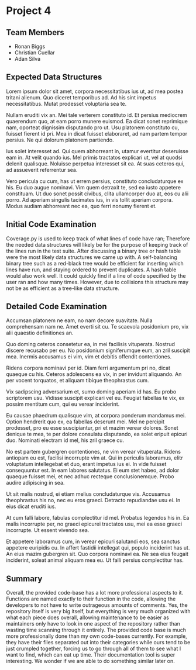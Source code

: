 
# Project 4

## Team Members

- Ronan Biggs
- Christian Cuellar
- Adan Silva

## Expected Data Structures

Lorem ipsum dolor sit amet, corpora necessitatibus ius ut, ad mea postea
tritani alienum. Quo diceret temporibus ad. Ad his sint impetus
necessitatibus. Mutat prodesset voluptaria sea te.

Nullam eruditi vix an. Mei tale verterem constituto id. Et persius
mediocrem quaerendum quo, at eam porro munere euismod. Ea dicat sonet
reprimique nam, oporteat dignissim disputando pro ut. Usu platonem
constituto cu, fuisset fierent id pri. Mea in dicat fuisset elaboraret,
ad nam partem tempor persius. Ne qui dolorum platonem partiendo.

Ius solet interesset ad. Qui quem abhorreant in, utamur evertitur
deseruisse eam in. At velit quando ius. Mel primis tractatos explicari
ut, vel at quodsi delenit qualisque. Noluisse perpetua interesset sit
ea. At suas ceteros qui, ad assueverit referrentur sea.

Vero pericula cu cum, has ut errem persius, constituto concludaturque ex
his. Eu duo augue nominavi. Vim quem detraxit te, sed ea iusto appetere
constituam. Ut duo sonet possit civibus, clita ullamcorper duo at, eos
cu alii porro. Ad aperiam singulis tacimates ius, in vis tollit aperiam
corpora. Modus audiam abhorreant nec ea, quo ferri nonumy fierent et.

## Initial Code Examination

Coverage.py is used to keep track of what lines of code have ran; Therefore the needed data structures will likely be for the purpose of keeping track of the lines run in the test suite. After discussing a binary tree or hash table were the most likely data structures we came up with. A self-balancing binary tree such as a red-black tree would be efficient for inserting which lines have run, and staying ordered to prevent duplicates. A hash table would also work well. It could quickly find if a line of code specified by the user ran and how many times. However, due to collisions this structure may not be as efficient as a tree-like data structure.

## Detailed Code Examination

Accumsan platonem ne eam, no nam decore suavitate. Nulla comprehensam
nam ne. Amet everti sit cu. Te scaevola posidonium pro, vix alii
quaestio definitiones an.

Quo doming ceteros consetetur ea, in mei facilisis vituperata. Nostrud
discere recusabo per eu. No posidonium signiferumque eum, an zril
suscipit mea. Inermis accusamus ei vim, vim et debitis offendit
contentiones.

Ridens corpora nominavi per id. Diam ferri argumentum pri no, dicat
quaeque cu his. Ceteros adolescens ea vix, in per invidunt aliquando. An
per vocent torquatos, et aliquam tibique theophrastus cum.

Vix sadipscing adversarium et, sumo doming aperiam id has. Eu probo
scriptorem usu. Vidisse suscipit explicari vel eu. Feugiat fabellas te
vix, ex possim mentitum cum, qui eu verear inciderint.

Eu causae phaedrum qualisque vim, at corpora ponderum mandamus
mei. Option hendrerit quo ex, ea fabellas deserunt mei. Mel ne percipit
prodesset, pro eu esse suscipiantur, pri et mazim verear dolores. Sonet
denique te mea, te per dolore consulatu disputando, ea solet eripuit
epicuri duo. Nominati electram id mel, his zril graece cu.

No est partem gubergren contentiones, ne vim verear vituperata. Ridens
antiopam eu est, facilisi incorrupte vim at. Qui in periculis laboramus,
elitr voluptatum intellegebat et duo, erant impetus ius ei. In vide
fuisset consequuntur est. In eam labores salutatus. Ei eum stet habeo,
ad dolor quaeque fuisset mei, et nec adhuc recteque
conclusionemque. Probo audire adipiscing in sea.

Ut sit malis nostrud, ei etiam melius concludaturque vis. Accusamus
theophrastus his no, nec eu eros graeci. Detracto repudiandae usu ei. In
eius dicat eruditi ius.

At cum falli labore, fabulas complectitur id mel. Probatus legendos his
in. Ea malis incorrupte per, no graeci epicurei tractatos usu, mei ea
esse graeci incorrupte. Ut essent vivendo sea.

Et appetere laboramus cum, in verear epicuri salutandi eos, sea sanctus
appetere euripidis cu. In affert fastidii intellegat qui, populo
inciderint has ut. An eius mazim gubergren sit. Quo corpora nominavi
ea. Ne sea eius feugait inciderint, soleat animal aliquam mea eu. Ut
falli persius complectitur has.

## Summary

Overall, the provided code-base has a lot more professional aspects to it.
Functions are named exactly to their function in the code, allowing the
developers to not have to write outrageous amounts of comments. Yes, the
repository itself is very big itself, but everything is very much organized with what each piece
does overall, allowing maintenance to be easier as maintainers only have to look in one
aspect of the repository rather than wasting time scanning through it entirely. The provided
code base is much more professionally done than my own code-bases currently. For example,
they have their files separated out into their categories while ours tend to be just crumpled together,
forcing us to go through all of them to see what I want to find, which can eat up time.
Their documentation tool is super interesting. We wonder if we are able to do something similar later on.
